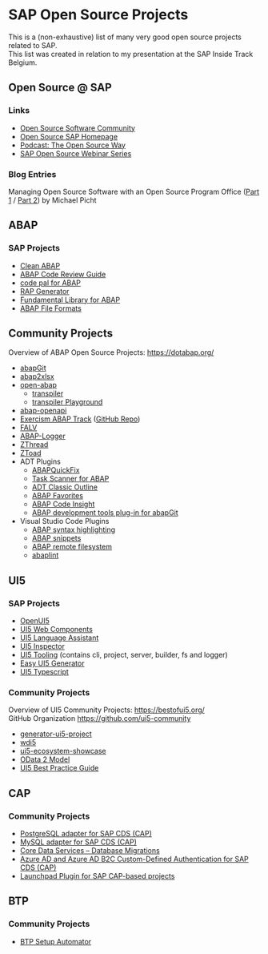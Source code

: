# SAP Open Source Projects

This is a (non-exhaustive) list of many very good open source projects related to SAP.  
This list was created in relation to my presentation at the SAP Inside Track Belgium.

## Open Source @ SAP

### Links

- [Open Source Software Community](https://community.sap.com/topics/open-source)  
- [Open Source SAP Homepage](https://opensource.sap.com/)  
- [Podcast: The Open Source Way](https://podcast.opensap.info/open-source-way/)  
- [SAP Open Source Webinar Series](https://webinars.sap.com/ospo-webinar-series/en/home)

### Blog Entries

Managing Open Source Software with an Open Source Program Office ([Part 1](https://blogs.sap.com/2021/09/23/managing-open-source-software-with-an-open-source-program-office/) / [Part 2](https://blogs.sap.com/2021/10/28/how-sap-manages-open-source-software-with-an-open-source-program-office/)) by Michael Picht

## ABAP

### SAP Projects

- [Clean ABAP](https://github.com/SAP/styleguides/blob/main/clean-abap/CleanABAP.md)
- [ABAP Code Review Guide](https://github.com/SAP/styleguides/tree/main/abap-code-review)
- [code pal for ABAP](https://github.com/SAP/code-pal-for-abap)
- [RAP Generator](https://github.com/SAP-samples/cloud-abap-rap)
- [Fundamental Library for ABAP](https://github.com/SAP/fundamental-tools)
- [ABAP File Formats](https://github.com/SAP/abap-file-formats)

## Community Projects

Overview of ABAP Open Source Projects: https://dotabap.org/

- [abapGit](https://abapgit.org/)
- [abap2xlsx](https://github.com/abap2xlsx/abap2xlsx)
- [open-abap](https://github.com/open-abap)
  - [transpiler](https://github.com/abaplint/transpiler)
  - [transpiler Playground](https://transpiler.abaplint.org/)
- [abap-openapi](https://github.com/abap-openapi/abap-openapi)
- [Exercism ABAP Track](https://exercism.org/tracks/abap) ([GitHub Repo](https://github.com/exercism/abap))
- [FALV](https://github.com/fidley/falv)
- [ABAP-Logger](https://github.com/ABAP-Logger/ABAP-Logger)
- [ZThread](https://github.com/xinitrc86/zthread)
- [ZToad](https://github.com/marianfoo/ztoad)
- ADT Plugins
    - [ABAPQuickFix](https://github.com/fidley/ABAPQuickFix)
    - [Task Scanner for ABAP](https://marketplace.eclipse.org/content/task-scanner-abap-eclipse)
    - [ADT Classic Outline](https://github.com/fidley/ADT-Classic-Outline-Backend)
    - [ABAP Favorites](https://marketplace.eclipse.org/content/abap-favorites)
    - [ABAP Code Insight](https://marketplace.eclipse.org/content/abap-code-insight)
    - [ABAP development tools plug-in for abapGit](https://github.com/abapGit/ADT_Frontend)
- Visual Studio Code Plugins
    - [ABAP syntax highlighting](https://marketplace.visualstudio.com/items?itemName=larshp.vscode-abap)
    - [ABAP snippets](https://marketplace.visualstudio.com/items?itemName=frehu.abap-snippets)
    - [ABAP remote filesystem](https://marketplace.visualstudio.com/items?itemName=murbani.vscode-abap-remote-fs)
    - [abaplint](https://marketplace.visualstudio.com/items?itemName=larshp.vscode-abaplint)


## UI5

### SAP Projects

- [OpenUI5](https://openui5.org/)
- [UI5 Web Components](https://sap.github.io/ui5-webcomponents/)
- [UI5 Language Assistant](https://github.com/SAP/ui5-language-assistant)
- [UI5 Inspector](https://github.com/SAP/ui5-inspector)
- [UI5 Tooling](https://github.com/SAP/ui5-tooling) (contains cli, project, server, builder, fs and logger)
- [Easy UI5 Generator](https://github.com/SAP/generator-easy-ui5)
- [UI5 Typescript](https://sap.github.io/ui5-typescript)

### Community Projects

Overview of UI5 Community Projects: https://bestofui5.org/  
GitHub Organization https://github.com/ui5-community

- [generator-ui5-project](https://github.com/ui5-community/generator-ui5-project)
- [wdi5](https://github.com/ui5-community/wdi5)
- [ui5-ecosystem-showcase](https://github.com/ui5-community/ui5-ecosystem-showcase)
- [OData 2 Model](https://github.com/odata2ts/odata2ts/tree/main/packages/odata2model/)
- [UI5 Best Practice Guide](https://1dsag.github.io/UI5-Best-Practice/)

## CAP

### Community Projects

- [PostgreSQL adapter for SAP CDS (CAP)](https://github.com/sapmentors/cds-pg)
- [MySQL adapter for SAP CDS (CAP)](https://github.com/Soontao/cds-mysql)
- [Core Data Services – Database Migrations](https://github.com/mikezaschka/cds-dbm)
- [Azure AD and Azure AD B2C Custom-Defined Authentication for SAP CDS (CAP)](https://github.com/sapmentors/cds-azure-ad)
- [Launchpad Plugin for SAP CAP-based projects](https://github.com/geert-janklaps/cds-launchpad-plugin)

## BTP

### Community Projects

- [BTP Setup Automator](https://blogs.sap.com/2022/03/17/automating-the-setup-of-your-sap-btp-account-with-btp-setup-automator/)

